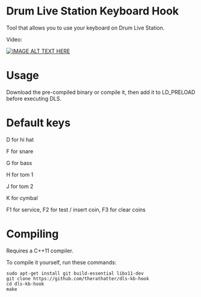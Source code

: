 # Drum Live Station Keyboard Hook

Tool that allows you to use your keyboard on Drum Live Station.

Video:

[![IMAGE ALT TEXT HERE](https://img.youtube.com/vi/sdj5QoLypgk/0.jpg)](https://www.youtube.com/watch?v=sdj5QoLypgk)

# Usage
Download the pre-compiled binary or compile it, then add it to LD_PRELOAD before executing DLS.

# Default keys

D for hi hat

F for snare

G for bass

H for tom 1

J for tom 2

K for cymbal

F1 for service, F2 for test / insert coin, F3 for clear coins

# Compiling

Requires a C++11 compiler.

To compile it yourself, run these commands:

```
sudo apt-get install git build-essential libx11-dev
git clone https://github.com/therathatter/dls-kb-hook
cd dls-kb-hook
make
```
